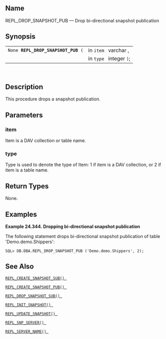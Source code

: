 <div id="fn_repl_drop_snapshot_pub" class="refentry">

<div class="titlepage">

</div>

<div class="refnamediv">

## Name

REPL_DROP_SNAPSHOT_PUB — Drop bi-directional snapshot publication

</div>

<div class="refsynopsisdiv">

## Synopsis

<div id="fsyn_repl_drop_snapshot_pub" class="funcsynopsis">

|                                         |                         |
|-----------------------------------------|-------------------------|
| `None `**`REPL_DROP_SNAPSHOT_PUB`**` (` | in `item ` varchar ,    |
|                                         | in `type ` integer `)`; |

<div class="funcprototype-spacer">

 

</div>

</div>

</div>

<div id="desc_repl_drop_snapshot_pub" class="refsect1">

## Description

This procedure drops a snapshot publication.

</div>

<div id="params_repl_drop_snapshot_pub" class="refsect1">

## Parameters

<div id="id107446" class="refsect2">

### item

Item is a DAV collection or table name.

</div>

<div id="id107449" class="refsect2">

### type

Type is used to denote the type of Item: 1 if item is a DAV collection,
or 2 if item is a table name.

</div>

</div>

<div id="ret_repl_drop_snapshot_pub" class="refsect1">

## Return Types

None.

</div>

<div id="examples_repl_drop_snapshot_pub_01" class="refsect1">

## Examples

<div id="ex_repl_drop_snapshot_pub_01" class="example">

**Example 24.344. Dropping bi-directional snapshot publication**

<div class="example-contents">

The following statement drops bi-directional snapshot publication of
table 'Demo.demo.Shippers':

``` screen
SQL> DB.DBA.REPL_DROP_SNAPSHOT_PUB ('Demo.demo.Shippers', 2);
```

</div>

</div>

  

</div>

<div id="seealso_repl_drop_snapshot_pub" class="refsect1">

## See Also

<a href="fn_repl_create_snapshot_sub.html" class="link"
title="REPL_CREATE_SNAPSHOT_SUB"><code
class="function">REPL_CREATE_SNAPSHOT_SUB() </code></a>

<a href="fn_repl_create_snapshot_pub.html" class="link"
title="REPL_CREATE_SNAPSHOT_PUB"><code
class="function">REPL_CREATE_SNAPSHOT_PUB() </code></a>

<a href="fn_repl_drop_snapshot_sub.html" class="link"
title="REPL_DROP_SNAPSHOT_SUB"><code
class="function">REPL_DROP_SNAPSHOT_SUB() </code></a>

<a href="fn_repl_init_snapshot.html" class="link"
title="REPL_INIT_SNAPSHOT"><code
class="function">REPL_INIT_SNAPSHOT() </code></a>

<a href="fn_repl_update_snapshot.html" class="link"
title="REPL_UPDATE_SNAPSHOT"><code
class="function">REPL_UPDATE_SNAPSHOT() </code></a>

<a href="fn_repl_snp_server.html" class="link"
title="REPL_SNP_SERVER"><code
class="function">REPL_SNP_SERVER() </code></a>

<a href="fn_repl_server_name.html" class="link"
title="REPL_SERVER_NAME"><code
class="function">REPL_SERVER_NAME() </code></a>

</div>

</div>
